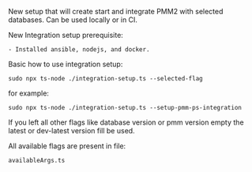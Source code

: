 New setup that will create start and integrate PMM2 with selected databases. Can be used locally or in CI.

New Integration setup prerequisite:

    - Installed ansible, nodejs, and docker.

Basic how to use integration setup:

    sudo npx ts-node ./integration-setup.ts --selected-flag

for example:

    sudo npx ts-node ./integration-setup.ts --setup-pmm-ps-integration

If you left all other flags like database version or pmm version empty the latest or dev-latest version fill be used.

All available flags are present in file:

    availableArgs.ts
